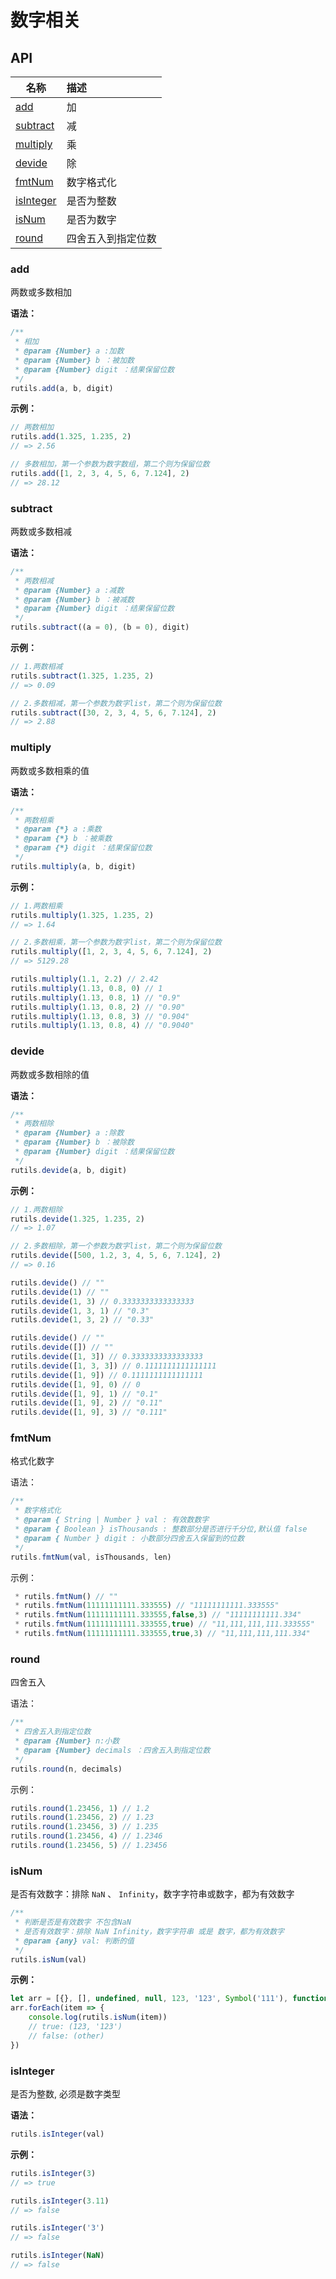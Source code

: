 # 数字相关

## API

| 名称                               | 描述               |
| ---------------------------------- | :----------------- |
| <a href="#add">add</a>             | 加                 |
| <a href="#subtract">subtract</a>   | 减                 |
| <a href="#multiply">multiply</a>   | 乘                 |
| <a href="#devide">devide</a>       | 除                 |
| <a href="#fmtnum">fmtNum</a>       | 数字格式化         |
| <a href="#isinteger">isInteger</a> | 是否为整数         |
| <a href="#isnum">isNum</a>         | 是否为数字         |
| <a href="#round">round</a>         | 四舍五入到指定位数 |

### add

两数或多数相加

**语法：**

```javascript
/**
 * 相加
 * @param {Number} a :加数
 * @param {Number} b ：被加数
 * @param {Number} digit ：结果保留位数
 */
rutils.add(a, b, digit)
```

**示例：**

```javascript
// 两数相加
rutils.add(1.325, 1.235, 2)
// => 2.56

// 多数相加，第一个参数为数字数组，第二个则为保留位数
rutils.add([1, 2, 3, 4, 5, 6, 7.124], 2)
// => 28.12
```

### subtract

两数或多数相减

**语法：**

```javascript
/**
 * 两数相减
 * @param {Number} a :减数
 * @param {Number} b ：被减数
 * @param {Number} digit ：结果保留位数
 */
rutils.subtract((a = 0), (b = 0), digit)
```

**示例：**

```javascript
// 1.两数相减
rutils.subtract(1.325, 1.235, 2)
// => 0.09

// 2.多数相减，第一个参数为数字list，第二个则为保留位数
rutils.subtract([30, 2, 3, 4, 5, 6, 7.124], 2)
// => 2.88
```

### multiply

两数或多数相乘的值

**语法：**

```javascript
/**
 * 两数相乘
 * @param {*} a :乘数
 * @param {*} b ：被乘数
 * @param {*} digit ：结果保留位数
 */
rutils.multiply(a, b, digit)
```

**示例：**

```javascript
// 1.两数相乘
rutils.multiply(1.325, 1.235, 2)
// => 1.64

// 2.多数相乘，第一个参数为数字list，第二个则为保留位数
rutils.multiply([1, 2, 3, 4, 5, 6, 7.124], 2)
// => 5129.28

rutils.multiply(1.1, 2.2) // 2.42
rutils.multiply(1.13, 0.8, 0) // 1
rutils.multiply(1.13, 0.8, 1) // "0.9"
rutils.multiply(1.13, 0.8, 2) // "0.90"
rutils.multiply(1.13, 0.8, 3) // "0.904"
rutils.multiply(1.13, 0.8, 4) // "0.9040"
```

### devide

两数或多数相除的值

**语法：**

```javascript
/**
 * 两数相除
 * @param {Number} a :除数
 * @param {Number} b ：被除数
 * @param {Number} digit ：结果保留位数
 */
rutils.devide(a, b, digit)
```

**示例：**

```javascript
// 1.两数相除
rutils.devide(1.325, 1.235, 2)
// => 1.07

// 2.多数相除，第一个参数为数字list，第二个则为保留位数
rutils.devide([500, 1.2, 3, 4, 5, 6, 7.124], 2)
// => 0.16

rutils.devide() // ""
rutils.devide(1) // ""
rutils.devide(1, 3) // 0.3333333333333333
rutils.devide(1, 3, 1) // "0.3"
rutils.devide(1, 3, 2) // "0.33"

rutils.devide() // ""
rutils.devide([]) // ""
rutils.devide([1, 3]) // 0.3333333333333333
rutils.devide([1, 3, 3]) // 0.1111111111111111
rutils.devide([1, 9]) // 0.1111111111111111
rutils.devide([1, 9], 0) // 0
rutils.devide([1, 9], 1) // "0.1"
rutils.devide([1, 9], 2) // "0.11"
rutils.devide([1, 9], 3) // "0.111"
```

### fmtNum

格式化数字

语法：

```js
/**
 * 数字格式化
 * @param { String | Number } val : 有效数数字
 * @param { Boolean } isThousands : 整数部分是否进行千分位,默认值 false
 * @param { Number } digit : 小数部分四舍五入保留到的位数
 */
rutils.fmtNum(val, isThousands, len)
```

示例：

```js
 * rutils.fmtNum() // ""
 * rutils.fmtNum(11111111111.333555) // "11111111111.333555"
 * rutils.fmtNum(11111111111.333555,false,3) // "11111111111.334"
 * rutils.fmtNum(11111111111.333555,true) // "11,111,111,111.333555"
 * rutils.fmtNum(11111111111.333555,true,3) // "11,111,111,111.334"
```

### round

四舍五入

语法：

```js
/**
 * 四舍五入到指定位数
 * @param {Number} n:小数
 * @param {Number} decimals ：四舍五入到指定位数
 */
rutils.round(n, decimals)
```

示例：

```js
rutils.round(1.23456, 1) // 1.2
rutils.round(1.23456, 2) // 1.23
rutils.round(1.23456, 3) // 1.235
rutils.round(1.23456, 4) // 1.2346
rutils.round(1.23456, 5) // 1.23456
```

### isNum

是否有效数字：排除 `NaN` 、 `Infinity`，数字字符串或数字，都为有效数字

```javascript
/**
 * 判断是否是有效数字 不包含NaN
 * 是否有效数字：排除 NaN Infinity，数字字符串 或是 数字，都为有效数字
 * @param {any} val: 判断的值
 */
rutils.isNum(val)
```

**示例：**

```javascript
let arr = [{}, [], undefined, null, 123, '123', Symbol('111'), function () {}, new Date(), false, /\d+/gi, NaN, Infinity]
arr.forEach(item => {
    console.log(rutils.isNum(item))
    // true: (123, '123')
    // false: (other)
})
```

### isInteger

是否为整数, 必须是数字类型

**语法：**

```javascript
rutils.isInteger(val)
```

**示例：**

```javascript
rutils.isInteger(3)
// => true

rutils.isInteger(3.11)
// => false

rutils.isInteger('3')
// => false

rutils.isInteger(NaN)
// => false
```
